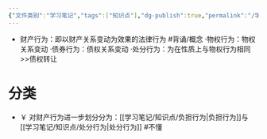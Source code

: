 ```yaml
---
{"文件类别":"学习笔记","tags":["知识点"],"dg-publish":true,"permalink":"/学习笔记/知识点/财产行为/","dgPassFrontmatter":true}
---
```


- 财产行为：即以财产关系变动为效果的法律行为 #背诵/概念 
·物权行为：物权关系变动
·债券行为：债权关系变动
·处分行为：为在性质上与物权行为相同>>债权转让

# 分类
- ￥ 对财产行为进一步划分分为：[[学习笔记/知识点/负担行为\|负担行为]]与[[学习笔记/知识点/处分行为\|处分行为]] #不懂

